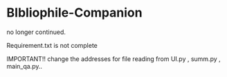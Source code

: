 # BIbliophile-Companion

no longer continued.

Requirement.txt is not complete

IMPORTANT!!
change the addresses for file reading from UI.py , summ.py , main_qa.py..

